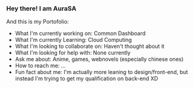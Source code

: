 ### Hey there! I am AuraSA

And this is my Portofolio:

- What I'm currently working on: Common Dashboard
- What I'm currently Learning: Cloud Computing
- What I'm looking to collaborate on: Haven't thought about it
- What I'm looking for help with: None currently
- Ask me about: Anime, games, webnovels (especially chinese ones)
- How to reach me: ...
- Fun fact about me: I'm actually more leaning to design/front-end, but instead I'm trying to get my qualification on back-end XD

